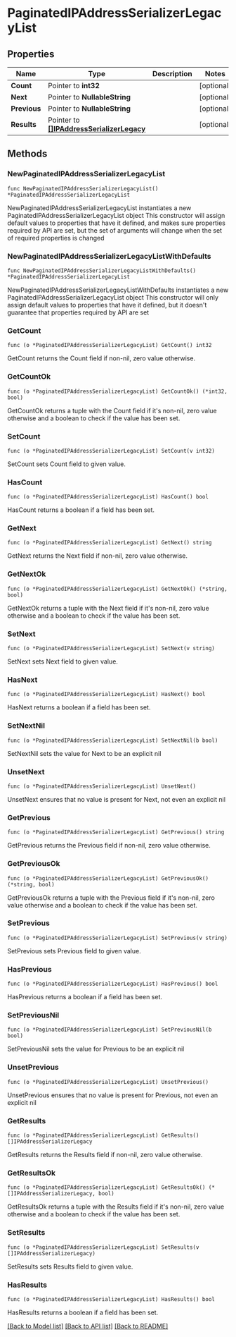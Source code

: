 # PaginatedIPAddressSerializerLegacyList

## Properties

Name | Type | Description | Notes
------------ | ------------- | ------------- | -------------
**Count** | Pointer to **int32** |  | [optional] 
**Next** | Pointer to **NullableString** |  | [optional] 
**Previous** | Pointer to **NullableString** |  | [optional] 
**Results** | Pointer to [**[]IPAddressSerializerLegacy**](IPAddressSerializerLegacy.md) |  | [optional] 

## Methods

### NewPaginatedIPAddressSerializerLegacyList

`func NewPaginatedIPAddressSerializerLegacyList() *PaginatedIPAddressSerializerLegacyList`

NewPaginatedIPAddressSerializerLegacyList instantiates a new PaginatedIPAddressSerializerLegacyList object
This constructor will assign default values to properties that have it defined,
and makes sure properties required by API are set, but the set of arguments
will change when the set of required properties is changed

### NewPaginatedIPAddressSerializerLegacyListWithDefaults

`func NewPaginatedIPAddressSerializerLegacyListWithDefaults() *PaginatedIPAddressSerializerLegacyList`

NewPaginatedIPAddressSerializerLegacyListWithDefaults instantiates a new PaginatedIPAddressSerializerLegacyList object
This constructor will only assign default values to properties that have it defined,
but it doesn't guarantee that properties required by API are set

### GetCount

`func (o *PaginatedIPAddressSerializerLegacyList) GetCount() int32`

GetCount returns the Count field if non-nil, zero value otherwise.

### GetCountOk

`func (o *PaginatedIPAddressSerializerLegacyList) GetCountOk() (*int32, bool)`

GetCountOk returns a tuple with the Count field if it's non-nil, zero value otherwise
and a boolean to check if the value has been set.

### SetCount

`func (o *PaginatedIPAddressSerializerLegacyList) SetCount(v int32)`

SetCount sets Count field to given value.

### HasCount

`func (o *PaginatedIPAddressSerializerLegacyList) HasCount() bool`

HasCount returns a boolean if a field has been set.

### GetNext

`func (o *PaginatedIPAddressSerializerLegacyList) GetNext() string`

GetNext returns the Next field if non-nil, zero value otherwise.

### GetNextOk

`func (o *PaginatedIPAddressSerializerLegacyList) GetNextOk() (*string, bool)`

GetNextOk returns a tuple with the Next field if it's non-nil, zero value otherwise
and a boolean to check if the value has been set.

### SetNext

`func (o *PaginatedIPAddressSerializerLegacyList) SetNext(v string)`

SetNext sets Next field to given value.

### HasNext

`func (o *PaginatedIPAddressSerializerLegacyList) HasNext() bool`

HasNext returns a boolean if a field has been set.

### SetNextNil

`func (o *PaginatedIPAddressSerializerLegacyList) SetNextNil(b bool)`

 SetNextNil sets the value for Next to be an explicit nil

### UnsetNext
`func (o *PaginatedIPAddressSerializerLegacyList) UnsetNext()`

UnsetNext ensures that no value is present for Next, not even an explicit nil
### GetPrevious

`func (o *PaginatedIPAddressSerializerLegacyList) GetPrevious() string`

GetPrevious returns the Previous field if non-nil, zero value otherwise.

### GetPreviousOk

`func (o *PaginatedIPAddressSerializerLegacyList) GetPreviousOk() (*string, bool)`

GetPreviousOk returns a tuple with the Previous field if it's non-nil, zero value otherwise
and a boolean to check if the value has been set.

### SetPrevious

`func (o *PaginatedIPAddressSerializerLegacyList) SetPrevious(v string)`

SetPrevious sets Previous field to given value.

### HasPrevious

`func (o *PaginatedIPAddressSerializerLegacyList) HasPrevious() bool`

HasPrevious returns a boolean if a field has been set.

### SetPreviousNil

`func (o *PaginatedIPAddressSerializerLegacyList) SetPreviousNil(b bool)`

 SetPreviousNil sets the value for Previous to be an explicit nil

### UnsetPrevious
`func (o *PaginatedIPAddressSerializerLegacyList) UnsetPrevious()`

UnsetPrevious ensures that no value is present for Previous, not even an explicit nil
### GetResults

`func (o *PaginatedIPAddressSerializerLegacyList) GetResults() []IPAddressSerializerLegacy`

GetResults returns the Results field if non-nil, zero value otherwise.

### GetResultsOk

`func (o *PaginatedIPAddressSerializerLegacyList) GetResultsOk() (*[]IPAddressSerializerLegacy, bool)`

GetResultsOk returns a tuple with the Results field if it's non-nil, zero value otherwise
and a boolean to check if the value has been set.

### SetResults

`func (o *PaginatedIPAddressSerializerLegacyList) SetResults(v []IPAddressSerializerLegacy)`

SetResults sets Results field to given value.

### HasResults

`func (o *PaginatedIPAddressSerializerLegacyList) HasResults() bool`

HasResults returns a boolean if a field has been set.


[[Back to Model list]](../README.md#documentation-for-models) [[Back to API list]](../README.md#documentation-for-api-endpoints) [[Back to README]](../README.md)


